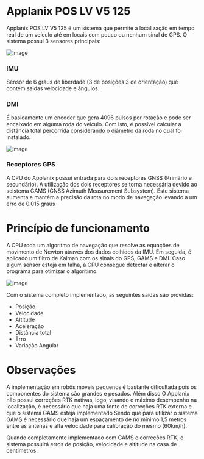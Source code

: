 # Applanix POS LV V5 125



Applanix POS LV V5 125 é um sistema que permite a localização em tempo real de um veículo até em locais com pouco ou nenhum sinal de GPS. 
O sistema possui 3 sensores principais: 

![image](https://user-images.githubusercontent.com/44469467/67007442-c79dbf00-f0bd-11e9-97e1-a38ad9a7f1f2.png)

### IMU

Sensor de 6 graus de liberdade (3 de posições 3 de orientação) que contém saidas velocidade e ângulos.



### DMI 

É basicamente um encoder que gera 4096 pulsos por rotação e pode ser encaixado em alguma roda do veículo. Com isto, é possível  calcular a distância total percorrida considerando 
o diâmetro da roda no qual foi instalado.


![image](https://user-images.githubusercontent.com/44469467/67007503-f025b900-f0bd-11e9-931f-a35daaeb0570.png)


### Receptores GPS

A CPU do Applanix possui entrada para dois receptores GNSS (Primário e secundário). A utilização dos dois receptores se torna necessária devido ao 
seistema GAMS (GNSS Azimuth Measurement Subsystem). Este sistema aumenta e mantém a precisão da rota no modo de navegação levando a um erro de 0.015 graus 


# Princípio de funcionamento

A CPU roda um algoritmo de navegação que resolve as equações de movimento de Newton através dos dados colhidos da IMU. Em seguida, é aplicado um 
filtro de Kalman com os sinais do GPS, GAMS e DMI. Caso algum sensor esteja em falha, a CPU consegue detectar e alterar o programa
para otimizar o algoritimo.

![image](https://user-images.githubusercontent.com/44469467/67005805-d84c3600-f0b9-11e9-9c70-74eb155a7380.png)

Com o sistema completo implementado, as seguintes saídas são providas:

* Posição
* Velocidade
* Altitude
* Aceleração
* Distância total
* Erro 
* Variação Angular

# Observações 

A implementação em robôs móveis pequenos é bastante dificultada pois os componentes do sistema são grandes e pesados. Além disso
O Applanix não possui correções RTK nativas, logo, visando o máximo desempenho na localização, é necessário que haja uma fonte de correções RTK externa e que o sistema GAMS esteja implementado
Sendo que para utilizar o sistema GAMS é necessário que haja um espaçamento de no mínimo 1,5 metros entre as antenas e alta velocidade para calibração do mesmo (60km/h).

Quando completamente implementado com GAMS e correções RTK, o sistema possuirá erros de posição, velocidade e altitude na casa de centímetros.
